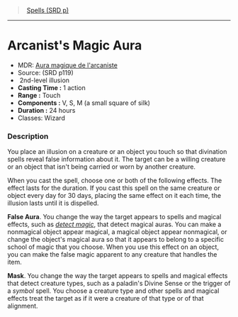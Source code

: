 ﻿---
!SpellItem
Family: SpellVO
Name: Arcanist's Magic Aura
AltName: "[Aura magique de l'arcaniste](hd_spells_aura_magique_de_larcaniste.md)"
Type: illusion
Level: 2
CastingTime: 1 action
Range: Touch
Components: V, S, M (a small square of silk)
Duration: 24 hours
Classes: Wizard
Source: (SRD p119)
Id: spells_vo.md#arcanists-magic-aura
ParentLink: spells_vo.md#spells-srd-p
ParentName: Spells (SRD p)
NameLevel: 1
Attributes: {}
---
> [Spells (SRD p)](srd_spells.md)

---

# Arcanist's Magic Aura

- MDR: [Aura magique de l'arcaniste](hd_spells_aura_magique_de_larcaniste.md)
- Source: (SRD p119)
-  2nd-level illusion
- **Casting Time :** 1 action
- **Range :** Touch
- **Components :** V, S, M (a small square of silk)
- **Duration :** 24 hours
- Classes: Wizard

### Description

You place an illusion on a creature or an object you touch so that divination spells reveal false information about it. The target can be a willing creature or an object that isn't being carried or worn by another creature.

When you cast the spell, choose one or both of the following effects. The effect lasts for the duration. If you cast this spell on the same creature or object every day for 30 days, placing the same effect on it each time, the illusion lasts until it is dispelled.

**False Aura**. You change the way the target appears to spells and magical effects, such as _[detect magic](spells_vo.hd#detect-magic)_, that detect magical auras. You can make a nonmagical object appear magical, a magical object appear nonmagical, or change the object's magical aura so that it appears to belong to a specific school of magic that you choose. When you use this effect on an object, you can make the false magic apparent to any creature that handles the item.

**Mask**. You change the way the target appears to spells and magical effects that detect creature types, such as a paladin's Divine Sense or the trigger of a _symbol_ spell. You choose a creature type and other spells and magical effects treat the target as if it were a creature of that type or of that alignment.

